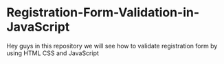 # Registration-Form-Validation-in-JavaScript
Hey guys in this repository we will see how to validate registration form by using HTML CSS and JavaScript
